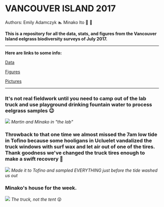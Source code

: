 # VANCOUVER ISLAND 2017

Authors:
Emily Adamczyk :swimmer:
Minako Ito :japan: :hibiscus:


**This is a repository for all the data, stats, and figures from the Vancouver Island eelgrass biodiversity surveys of July 2017.**

---------------------------------------------------------------------------------------------------------------------------------

**Here are links to some info:**

[Data](https://github.com/eadamczyk/Vancouver_Island_2017/tree/master/)

[Figures]()

[Pictures](https://github.com/eadamczyk/Vancouver_Island_2017/tree/master/Pictures)

---------------------------------------------------------------------------------------------------------------------------------

### It's not real fieldwork until you need to camp out of the lab truck and use playground drinking fountain water to process eelgrass samples :wink:

![](https://github.com/eadamczyk/Vancouver_Island_2017/blob/master/Pictures/IMG_0018.JPG)
*Martin and Minako in "the lab"*

### Throwback to that one time we almost missed the 7am low tide in Tofino because some hooligans in Ucluelet vandalized the truck windows with surf wax and let air out of one of the tires. Thank goodness we've changed the truck tires enough to make a swift recovery :muscle:

![](https://github.com/eadamczyk/Vancouver_Island_2017/blob/master/Pictures/IMG_0153.JPG)
*Made it to Tofino and sampled EVERYTHING just before the tide washed us out*

### Minako's house for the week.

![](https://github.com/eadamczyk/Vancouver_Island_2017/blob/master/Pictures/IMG_9909.JPG)
*The truck, not the tent* :stuck_out_tongue_winking_eye:

